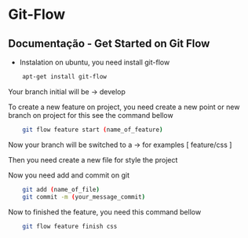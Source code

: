 # Git-Flow

## Documentação - Get Started on Git Flow

-   Instalation on  ubuntu, you need install git-flow

```bash
    apt-get install git-flow
```

Your branch initial will be -> develop

To create a new feature on project, you need create a new point or new branch on project
for this see the command bellow

```bash
    git flow feature start (name_of_feature)
```

Now your branch will be switched to a -> for examples [ feature/css ]

Then you need create a new file for style the project 

Now you need add and commit on git 

```bash
    git add (name_of_file)
    git commit -m (your_message_commit)
```

Now to finished the feature, you need this command bellow

```bash
    git flow feature finish css
```